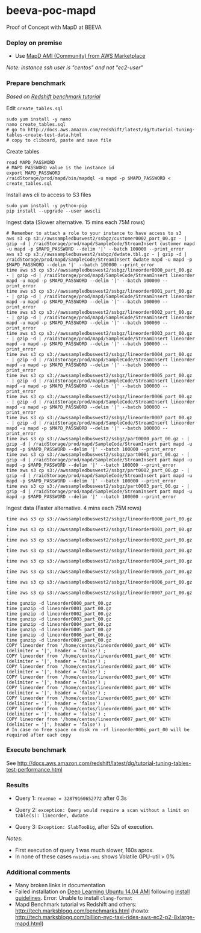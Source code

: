 # beeva-poc-mapd
Proof of Concept with MapD at BEEVA


### Deploy on premise
- Use [MapD AMI (Community) from AWS Marketplace](https://aws.amazon.com/marketplace/pp/B071H71L2Y)

*Note: instance ssh user is "centos" and not "ec2-user"*

### Prepare benchmark
*Based on [Redshift benchmark tutorial](http://docs.aws.amazon.com/redshift/latest/dg/tutorial-tuning-tables-create-test-data.html)*

Edit `create_tables.sql`
```
sudo yum install -y nano
nano create_tables.sql
# go to http://docs.aws.amazon.com/redshift/latest/dg/tutorial-tuning-tables-create-test-data.html
# copy to cliboard, paste and save file
```
Create tables
```
read MAPD_PASSWORD
# MAPD_PASSWORD value is the instance id
export MAPD_PASSWORD
/raidStorage/prod/mapd/bin/mapdql -u mapd -p $MAPD_PASSWORD < create_tables.sql
```

Install aws cli to access to S3 files
```
sudo yum install -y python-pip
pip install --upgrade --user awscli
```

Ingest data (Slower alternative. 15 mins each 75M rows)
```
# Remember to attach a role to your instance to have access to s3
aws s3 cp s3://awssampledbuswest2/ssbgz/customer0002_part_00.gz - | gzip -d | /raidStorage/prod/mapd/SampleCode/StreamInsert customer mapd -u mapd -p $MAPD_PASSWORD --delim '|' --batch 100000 --print_error
aws s3 cp s3://awssampledbuswest2/ssbgz/dwdate.tbl.gz - | gzip -d | /raidStorage/prod/mapd/SampleCode/StreamInsert dwdate mapd -u mapd -p $MAPD_PASSWORD --delim '|' --batch 100000 --print_error
time aws s3 cp s3://awssampledbuswest2/ssbgz/lineorder0000_part_00.gz - | gzip -d | /raidStorage/prod/mapd/SampleCode/StreamInsert lineorder mapd -u mapd -p $MAPD_PASSWORD --delim '|' --batch 100000 --print_error
time aws s3 cp s3://awssampledbuswest2/ssbgz/lineorder0001_part_00.gz - | gzip -d | /raidStorage/prod/mapd/SampleCode/StreamInsert lineorder mapd -u mapd -p $MAPD_PASSWORD --delim '|' --batch 100000 --print_error
time aws s3 cp s3://awssampledbuswest2/ssbgz/lineorder0002_part_00.gz - | gzip -d | /raidStorage/prod/mapd/SampleCode/StreamInsert lineorder mapd -u mapd -p $MAPD_PASSWORD --delim '|' --batch 100000 --print_error
time aws s3 cp s3://awssampledbuswest2/ssbgz/lineorder0003_part_00.gz - | gzip -d | /raidStorage/prod/mapd/SampleCode/StreamInsert lineorder mapd -u mapd -p $MAPD_PASSWORD --delim '|' --batch 100000 --print_error
time aws s3 cp s3://awssampledbuswest2/ssbgz/lineorder0004_part_00.gz - | gzip -d | /raidStorage/prod/mapd/SampleCode/StreamInsert lineorder mapd -u mapd -p $MAPD_PASSWORD --delim '|' --batch 100000 --print_error
time aws s3 cp s3://awssampledbuswest2/ssbgz/lineorder0005_part_00.gz - | gzip -d | /raidStorage/prod/mapd/SampleCode/StreamInsert lineorder mapd -u mapd -p $MAPD_PASSWORD --delim '|' --batch 100000 --print_error
time aws s3 cp s3://awssampledbuswest2/ssbgz/lineorder0006_part_00.gz - | gzip -d | /raidStorage/prod/mapd/SampleCode/StreamInsert lineorder mapd -u mapd -p $MAPD_PASSWORD --delim '|' --batch 100000 --print_error
time aws s3 cp s3://awssampledbuswest2/ssbgz/lineorder0007_part_00.gz - | gzip -d | /raidStorage/prod/mapd/SampleCode/StreamInsert lineorder mapd -u mapd -p $MAPD_PASSWORD --delim '|' --batch 100000 --print_error
time aws s3 cp s3://awssampledbuswest2/ssbgz/part0000_part_00.gz - | gzip -d | /raidStorage/prod/mapd/SampleCode/StreamInsert part mapd -u mapd -p $MAPD_PASSWORD --delim '|' --batch 100000 --print_error
time aws s3 cp s3://awssampledbuswest2/ssbgz/part0001_part_00.gz - | gzip -d | /raidStorage/prod/mapd/SampleCode/StreamInsert part mapd -u mapd -p $MAPD_PASSWORD --delim '|' --batch 100000 --print_error
time aws s3 cp s3://awssampledbuswest2/ssbgz/part0002_part_00.gz - | gzip -d | /raidStorage/prod/mapd/SampleCode/StreamInsert part mapd -u mapd -p $MAPD_PASSWORD --delim '|' --batch 100000 --print_error
time aws s3 cp s3://awssampledbuswest2/ssbgz/part0003_part_00.gz - | gzip -d | /raidStorage/prod/mapd/SampleCode/StreamInsert part mapd -u mapd -p $MAPD_PASSWORD --delim '|' --batch 100000 --print_error
```


Ingest data (Faster alternative. 4 mins each 75M rows)
```
time aws s3 cp s3://awssampledbuswest2/ssbgz/lineorder0000_part_00.gz .
time aws s3 cp s3://awssampledbuswest2/ssbgz/lineorder0001_part_00.gz .
time aws s3 cp s3://awssampledbuswest2/ssbgz/lineorder0002_part_00.gz .
time aws s3 cp s3://awssampledbuswest2/ssbgz/lineorder0003_part_00.gz .
time aws s3 cp s3://awssampledbuswest2/ssbgz/lineorder0004_part_00.gz .
time aws s3 cp s3://awssampledbuswest2/ssbgz/lineorder0005_part_00.gz .
time aws s3 cp s3://awssampledbuswest2/ssbgz/lineorder0006_part_00.gz .
time aws s3 cp s3://awssampledbuswest2/ssbgz/lineorder0007_part_00.gz .
time gunzip -d lineorder0000_part_00.gz
time gunzip -d lineorder0001_part_00.gz
time gunzip -d lineorder0002_part_00.gz
time gunzip -d lineorder0003_part_00.gz
time gunzip -d lineorder0004_part_00.gz
time gunzip -d lineorder0005_part_00.gz
time gunzip -d lineorder0006_part_00.gz
time gunzip -d lineorder0007_part_00.gz
COPY lineorder from '/home/centos/lineorder0000_part_00' WITH (delimiter = '|', header = 'false') ;
COPY lineorder from '/home/centos/lineorder0001_part_00' WITH (delimiter = '|', header = 'false') ;
COPY lineorder from '/home/centos/lineorder0002_part_00' WITH (delimiter = '|', header = 'false') ;
COPY lineorder from '/home/centos/lineorder0003_part_00' WITH (delimiter = '|', header = 'false') ;
COPY lineorder from '/home/centos/lineorder0004_part_00' WITH (delimiter = '|', header = 'false') ;
COPY lineorder from '/home/centos/lineorder0005_part_00' WITH (delimiter = '|', header = 'false') ;
COPY lineorder from '/home/centos/lineorder0006_part_00' WITH (delimiter = '|', header = 'false') ;
COPY lineorder from '/home/centos/lineorder0007_part_00' WITH (delimiter = '|', header = 'false') ;
# In case no free space on disk rm -rf lineorder000i_part_00 will be required after each copy
```
### Execute benchmark

See http://docs.aws.amazon.com/redshift/latest/dg/tutorial-tuning-tables-test-performance.html

### Results

* Query 1: `revenue = 32879160652772` after 0.3s

* Query 2: `exception: Query would require a scan without a limit on table(s): lineorder, dwdate`

* Query 3: `Exception: SlabTooBig`, after 52s of execution.

*Notes*: 
- First execution of query 1 was much slower, 160s aprox.
- In none of these cases `nvidia-smi` shows Volatile GPU-util > 0% 

### Additional comments
- Many broken links in documentation
- Failed installation on [Deep Learning Ubuntu 14.04 AMI](https://aws.amazon.com/marketplace/pp/B06VSPXKDX) 
following [install guidelines](https://github.com/mapd/mapd-core#ubuntu-1604-1610). Error: Unable to install `clang-format`
- Mapd Benchmark tutorial vs Redshift and others: http://tech.marksblogg.com/benchmarks.html (howto: http://tech.marksblogg.com/billion-nyc-taxi-rides-aws-ec2-p2-8xlarge-mapd.html)

